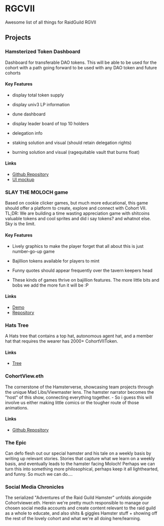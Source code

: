 # RGCVII

Awesome list of all things for RaidGuild RGVII

## Projects

### Hamsterized Token Dashboard

Dashboard for transferable DAO tokens. This will be able to be used for the cohort with a path going forward to be used with any DAO token and future cohorts

#### Key Features

- display total token supply

- display univ3 LP information

- dune dashboard

- display leader board of top 10 holders

- delegation info

- staking solution and visual (should retain delegation rights)

- burning solution and visual (ragequitable vault that burns float)

#### Links

- [Github Repository](https://github.com/syahirAmali/hamsterized-token-dashboard)
- [UI mockup](https://www.figma.com/design/9aK2ppcyXmDMM5DZx30i7r/Untitled?node-id=0-1&t=K7EmHTqopZKL3LXG-1)

### SLAY THE MOLOCH game

Based on cookie clicker games, but much more educational, this game should offer a platform to create, explore and connect with Cohort VII. TL;DR: We are building a time wasting appreciation game with shitcoins valuable tokens and cool sprites and did i say tokens? and whatnot else. Sky is the limit.

#### Key Features

- Lively graphics to make the player forget that all about this is just number-go-up game

- Bajillion tokens available for players to mint

- Funny quotes should appear frequently over the tavern keepers head

- These kinds of games thrive on bajillion features. The more little bits and bobs we add the more fun it will be :P

#### Links

- [Demo](https://moloch.mic0.dev)
- [Repository](https://git.mic0.dev/mico/idle_moloch)

### Hats Tree

A Hats tree that contains a top hat, autonomous agent hat, and a member hat that requires the wearer has 2000+ CohortVIIToken.

#### Links

- [Tree](https://app.hatsprotocol.xyz/trees/8453/90)

### CohortView.eth

The cornerstone of the Hamsterverse, showcasing team projects through the unique Mad Libs/Viewmaster lens. The hamster narrator becomes the "host" of this show, connecting everything together. - So i guess this will involve us either making little comics or the tougher route of those animations.

#### Links

- [Github Repository](https://github.com/JacobHomanics/viewmaster)

### The Epic

Can defo flesh out our special hamster and his tale on a weekly basis by writing up relevant stories. Stories that capture what we learn on a weekly basis, and eventually leads to the hamster facing Moloch! Perhaps we can turn this into something more philosophical, perhaps keep it all lighthearted, and funny. So much we can do....

### Social Media Chronicles

The serialized "Adventures of the Raid Guild Hamster" unfolds alongside Cohortviewer.eth. Herein we're pretty much responsible to manage our chosen social media accounts and create content relevant to the raid guild as a whole to educate, and also shits & giggles Hamster stuff + showing off the rest of the lovely cohort and what we're all doing here/learning.
